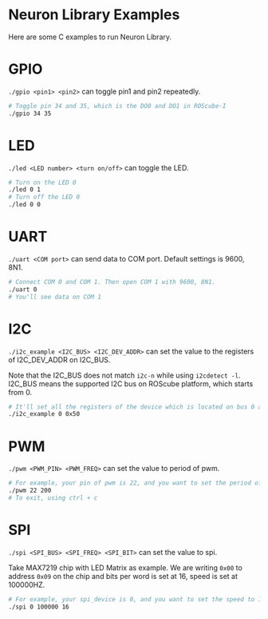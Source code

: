 # Neuron Library Examples

Here are some C examples to run Neuron Library.

# GPIO

`./gpio <pin1> <pin2>` can toggle pin1 and pin2 repeatedly.

```bash
# Toggle pin 34 and 35, which is the DO0 and DO1 in ROScube-I
./gpio 34 35
```

# LED

`./led <LED number> <turn on/off>` can toggle the LED.

```bash
# Turn on the LED 0
./led 0 1
# Turn off the LED 0
./led 0 0
```

# UART

`./uart <COM port>` can send data to COM port. Default settings is 9600, 8N1.

```bash
# Connect COM 0 and COM 1. Then open COM 1 with 9600, 8N1.
./uart 0
# You'll see data on COM 1
```

# I2C

`./i2c_example <I2C_BUS> <I2C_DEV_ADDR>` can set the value to the registers of I2C_DEV_ADDR on I2C_BUS.

Note that the I2C_BUS does not match `i2c-n` while using `i2cdetect -l`.
I2C_BUS means the supported I2C bus on ROScube platform, which starts from 0.

```bash
# It'll set all the registers of the device which is located on bus 0 and address 0x50
./i2c_example 0 0x50
```

# PWM
`./pwm <PWM_PIN> <PWM_FREQ>` can set the value to period of pwm.

```bash
# For example, your pin of pwm is 22, and you want to set the period of pwm to 200us
./pwm 22 200
# To exit, using ctrl + c
```

# SPI 
`./spi <SPI_BUS> <SPI_FREQ> <SPI_BIT>` can set the value to spi.

Take MAX7219 chip with LED Matrix as example.
We are writing `0x00` to address `0x09` on the chip and bits per word is set at 16, speed is set at 100000HZ. 

```bash
# For example, your spi_device is 0, and you want to set the speed to 100000 hz and the bitsPer to 16.
./spi 0 100000 16
```